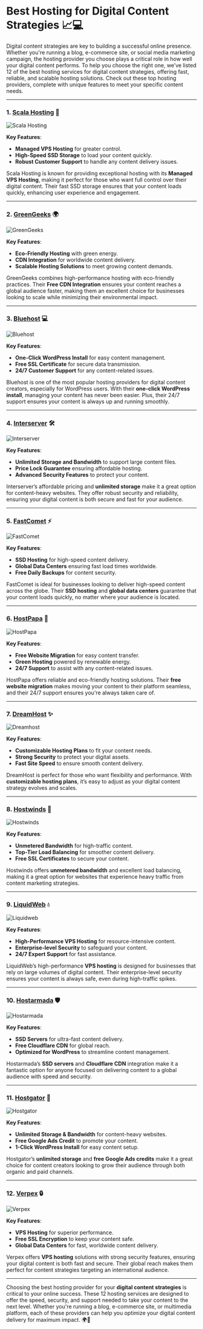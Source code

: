 # Best Hosting for Digital Content Strategies 📈💻

Digital content strategies are key to building a successful online presence. Whether you're running a blog, e-commerce site, or social media marketing campaign, the hosting provider you choose plays a critical role in how well your digital content performs. To help you choose the right one, we’ve listed 12 of the best hosting services for digital content strategies, offering fast, reliable, and scalable hosting solutions. Check out these top hosting providers, complete with unique features to meet your specific content needs. 

---

### 1. [**Scala Hosting**](https://snipitx.com/scala-jy) 🚀

![Scala Hosting](https://i.imgur.com/uJ5JIK3.png "Scala Web Hosting")

**Key Features**:
- **Managed VPS Hosting** for greater control.
- **High-Speed SSD Storage** to load your content quickly.
- **Robust Customer Support** to handle any content delivery issues.

Scala Hosting is known for providing exceptional hosting with its **Managed VPS Hosting**, making it perfect for those who want full control over their digital content. Their fast SSD storage ensures that your content loads quickly, enhancing user experience and engagement.

---

### 2. [**GreenGeeks**](https://snipitx.com/greengeeks-jy) 🌍

![GreenGeeks](https://i.imgur.com/eEwuntu.jpg "GreenGeeks Hosting")

**Key Features**:
- **Eco-Friendly Hosting** with green energy.
- **CDN Integration** for worldwide content delivery.
- **Scalable Hosting Solutions** to meet growing content demands.

GreenGeeks combines high-performance hosting with eco-friendly practices. Their **Free CDN Integration** ensures your content reaches a global audience faster, making them an excellent choice for businesses looking to scale while minimizing their environmental impact.

---

### 3. [**Bluehost**](https://snipitx.com/bluehost-jy) 💻

![Bluehost](https://i.imgur.com/PasFF9E.jpeg "Bluehost Hosting")

**Key Features**:
- **One-Click WordPress Install** for easy content management.
- **Free SSL Certificate** for secure data transmission.
- **24/7 Customer Support** for any content-related issues.

Bluehost is one of the most popular hosting providers for digital content creators, especially for WordPress users. With their **one-click WordPress install**, managing your content has never been easier. Plus, their 24/7 support ensures your content is always up and running smoothly.

---

### 4. [**Interserver**](https://snipitx.com/interserver-jy) 🛠️

![Interserver](https://i.imgur.com/OM5dOEW.jpeg "Interserver Hosting")

**Key Features**:
- **Unlimited Storage and Bandwidth** to support large content files.
- **Price Lock Guarantee** ensuring affordable hosting.
- **Advanced Security Features** to protect your content.

Interserver’s affordable pricing and **unlimited storage** make it a great option for content-heavy websites. They offer robust security and reliability, ensuring your digital content is both secure and fast for your audience.

---

### 5. [**FastComet**](https://snipitx.com/fastcomet-jy) ⚡

![FastComet](https://i.imgur.com/7qgXuWp.png "FastComet Hosting")

**Key Features**:
- **SSD Hosting** for high-speed content delivery.
- **Global Data Centers** ensuring fast load times worldwide.
- **Free Daily Backups** for content security.

FastComet is ideal for businesses looking to deliver high-speed content across the globe. Their **SSD hosting** and **global data centers** guarantee that your content loads quickly, no matter where your audience is located.

---

### 6. [**HostPapa**](https://snipitx.com/hostpapa-jy) 🌱

![HostPapa](https://i.imgur.com/ouDTkvl.jpeg "HostPapa Hosting")

**Key Features**:
- **Free Website Migration** for easy content transfer.
- **Green Hosting** powered by renewable energy.
- **24/7 Support** to assist with any content-related issues.

HostPapa offers reliable and eco-friendly hosting solutions. Their **free website migration** makes moving your content to their platform seamless, and their 24/7 support ensures you're always taken care of.

---

### 7. [**DreamHost**](https://snipitx.com/dreamhost-jy) ✨

![Dreamhost](https://i.imgur.com/rXIg8ip.jpeg "Dreamhost Hosting")

**Key Features**:
- **Customizable Hosting Plans** to fit your content needs.
- **Strong Security** to protect your digital assets.
- **Fast Site Speed** to ensure smooth content delivery.

DreamHost is perfect for those who want flexibility and performance. With **customizable hosting plans**, it’s easy to adjust as your digital content strategy evolves and scales.

---

### 8. [**Hostwinds**](https://snipitx.com/hostwinds-jy) 💨

![Hostwinds](https://i.imgur.com/53aSNXx.jpeg "Hostwinds Hosting")

**Key Features**:
- **Unmetered Bandwidth** for high-traffic content.
- **Top-Tier Load Balancing** for smoother content delivery.
- **Free SSL Certificates** to secure your content.

Hostwinds offers **unmetered bandwidth** and excellent load balancing, making it a great option for websites that experience heavy traffic from content marketing strategies.

---

### 9. [**LiquidWeb**](https://snipitx.com/liquidweb-jy) 💧

![Liquidweb](https://i.imgur.com/4IvT9SC.jpeg "Liquidweb Hosting")

**Key Features**:
- **High-Performance VPS Hosting** for resource-intensive content.
- **Enterprise-level Security** to safeguard your content.
- **24/7 Expert Support** for fast assistance.

LiquidWeb’s high-performance **VPS hosting** is designed for businesses that rely on large volumes of digital content. Their enterprise-level security ensures your content is always safe, even during high-traffic spikes.

---

### 10. [**Hostarmada**](https://snipitx.com/hostarmada-jy) 🛡️

![Hostarmada](https://i.imgur.com/KFbdf3o.jpeg "Hostarmada Hosting")

**Key Features**:
- **SSD Servers** for ultra-fast content delivery.
- **Free Cloudflare CDN** for global reach.
- **Optimized for WordPress** to streamline content management.

Hostarmada’s **SSD servers** and **Cloudflare CDN** integration make it a fantastic option for anyone focused on delivering content to a global audience with speed and security.

---

### 11. [**Hostgator**](https://snipitx.com/hostgator-jy) 🐊

![Hostgator](https://i.imgur.com/BcVkH57.jpeg "Hostgator Hosting")

**Key Features**:
- **Unlimited Storage & Bandwidth** for content-heavy websites.
- **Free Google Ads Credit** to promote your content.
- **1-Click WordPress Install** for easy content setup.

Hostgator’s **unlimited storage** and **free Google Ads credits** make it a great choice for content creators looking to grow their audience through both organic and paid channels.

---

### 12. [**Verpex**](https://snipitx.com/verpex-jy) 🔒

![Verpex](https://i.imgur.com/6x5LhiS.jpeg "Verpex Hosting")

**Key Features**:
- **VPS Hosting** for superior performance.
- **Free SSL Encryption** to keep your content safe.
- **Global Data Centers** for fast, worldwide content delivery.

Verpex offers **VPS hosting** solutions with strong security features, ensuring your digital content is both fast and secure. Their global reach makes them perfect for content strategies targeting an international audience.

---

Choosing the best hosting provider for your **digital content strategies** is critical to your online success. These 12 hosting services are designed to offer the speed, security, and support needed to take your content to the next level. Whether you're running a blog, e-commerce site, or multimedia platform, each of these providers can help you optimize your digital content delivery for maximum impact. 🌍🚀
